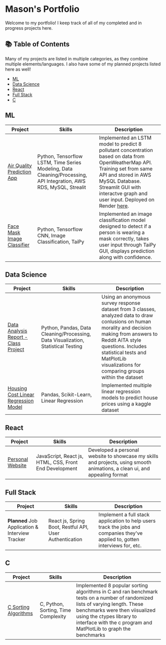 # Mason's Portfolio
Welcome to my portfolio! I keep track of all of my completed and in progress projects here.

## 📚 Table of Contents
Many of my projects are listed in multiple categories, as they combine multiple elements/languages. I also have some of my planned projects listed here as well!
+ [ML](#ml)
+ [Data Science](#data-science)
+ [React](#react)
+ [Full Stack](#full-stack)
+ [C](#c)

## ML
| Project | Skills | Description |
| --- | --- | --- |
| [Air Quality Prediction App](https://github.com/04mscott/Air-Quality-App/blob/main/README.md) | Python, Tensorflow LSTM, Time Series Modeling, Data Cleaning/Processing, API Integration, AWS RDS, MySQL, Strealit | Implemented an LSTM model to predict 8 pollutant concentration based on data from OpenWeatherMap API. Training set from same API and stored in AWS MySQL Database. Streamlit GUI with interactve graph and user input. Deployed on Render [here](https://air-quality-app-wr4z.onrender.com/). |
| [Face Mask Image Classifier](https://github.com/04mscott/Face-Mask-Image-Classification) | Python, Tensorflow CNN, Image Classification, TaiPy | Implemented an image classification model designed to detect if a person is wearing a mask correctly, takes user input through TaiPy GUI, displays prediction along with confidence. |

## Data Science
| Project | Skills | Description |
| --- | --- | --- |
| [Data Analysis Report - Class Project](https://masonscott.net/static/media/HW%203%20Report%20-%20Mason%20Scott.bc9e7591820ff485558a.pdf) | Python, Pandas, Data Cleaning/Processing, Data Visualization, Statistical Testing | Using an anonymous survey response dataset from 3 classes, analyzed data to draw conlusions on human morality and decision making from answers to Reddit AITA style questions. Includes statistical tests and MatPlotLib visualizations for comparing groups within the dataset |
| [Housing Cost Linear Regression Model](https://github.com/04mscott/Housing-Price-Prediction-Model-) | Pandas, Scikit-Learn, Linear Regression | Implemented multiple linear regression models to predict house prices using a kaggle dataset |

## React
| Project | Skills | Description |
| --- | --- | --- |
| [Personal Website](https://masonscott.net/) | JavaScript, React js, HTML, CSS, Front End Development | Developed a personal website to showcase my skills and projects, using smooth animations, a clean ui, and appealing format |

## Full Stack
| Project | Skills | Description |
| --- | --- | --- |
| **Planned** Job Application & Interview Tracker | React js, Spring Boot, Restful API, User Authentication | Implement a full stack application to help users track the jobs and companies they've applied to, gotten interviews for, etc. |

## C
| Project | Skills | Description |
| --- | --- | --- |
| [C Sorting Algorithms](https://github.com/04mscott/Sorting-Functions-C-) | C, Python, Sorting, Time Complexity | Implemented 8 popular sorting algorithms in C and ran benchmark tests on a number of randomized lists of varying length. These benchmarks were then viisualized using the ctypes library to interface with the c program and MatPlotLib to graph the benchmarks |
